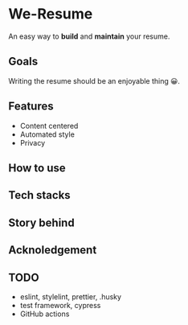 # We-Resume

An easy way to **build** and **maintain** your resume.

## Goals

Writing the resume should be an enjoyable thing 😀.

## Features

- Content centered
- Automated style
- Privacy

## How to use


## Tech stacks

## Story behind

## Acknoledgement

## TODO

- eslint, stylelint, prettier, .husky
- test framework, cypress
- GitHub actions